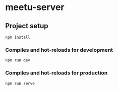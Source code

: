 # meetu-server

## Project setup
```
npm install
```

### Compiles and hot-reloads for development
```
npm run dev
```

### Compiles and hot-reloads for production
```
npm run serve
```
